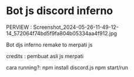 # Bot js discord inferno

PERVIEW :
Screenshot_2024-05-26-11-49-12-14_572064f74bd5f9fa804b05334aa4f912.jpg

Bot djs inferno remake to merpati js

credits : pembuat asli js merpati

cara running?:
npm install discord.js
npm start/run
